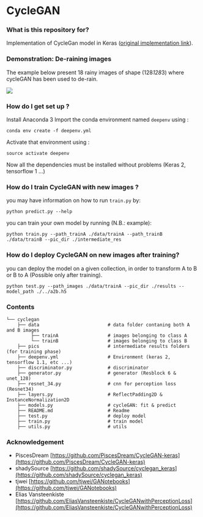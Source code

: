 # CycleGAN #

### What is this repository for? 
Implementation of CycleGan model in Keras ([original implementation link](https://github.com/junyanz/CycleGAN)). 

### Demonstration: De-raining images 
The example below present 18 rainy images of shape (128*128*3) where cycleGAN has been used to de-rain.

![](https://github.com/HagopB/cyclegan/blob/master/pics/demo_rainremoval.png)

### How do I get set up ?  
Install Anaconda 3
Import the conda environment named `deepenv` using : 
```
conda env create -f deepenv.yml
```

Activate that environment using :
```
source activate deepenv
```
Now all the dependencies must be installed without problems (Keras 2, tensorflow 1 ...)

### How do I train CycleGAN with new images ?
you may have information on how to run ```train.py``` by:
```
python predict.py --help
```
you can train your own model by running (N.B.: example):
```
python train.py --path_trainA ./data/trainA --path_trainB ./data/trainB --pic_dir ./intermediate_res
```
### How do I deploy CycleGAN on new images after training?
you can deploy the model on a given collection, in order to transform A to B or B to A (Possible only after training).
```
python test.py --path_images ./data/trainA --pic_dir ./results --model_path ./../a2b.h5
```
### Contents
```
└── cyclegan
    ├── data                         # data folder contaning both A and B images
         ├── trainA                  # images belonging to class A
         └── trainB                  # images belonging to class B
    ├── pics                         # intermediate results folders (for training phase)
    ├── deepenv.yml                  # Environment (keras 2, tensorflow 1.1, etc ...)
    ├── discriminator.py             # discriminator
    ├── generator.py                 # generator (Resblock 6 & unet_128)
    ├── resnet_34.py                 # cnn for perception loss (Resnet34)
    ├── layers.py                    # ReflectPadding2D & InstanceNormalization2D
    ├── models.py                    # cycleGAN: fit & predict
    ├── README.md                    # Readme
    ├── test.py                      # deploy model
    ├── train.py                     # train model
    ├── utils.py                     # utils

```
### Acknowledgement
* PiscesDream [https://github.com/PiscesDream/CycleGAN-keras](https://github.com/PiscesDream/CycleGAN-keras)
* shadySource [https://github.com/shadySource/cyclegan_keras](https://github.com/shadySource/cyclegan_keras)
* tjwei [https://github.com/tjwei/GANotebooks](https://github.com/tjwei/GANotebooks)
* Elias Vansteenkiste [https://github.com/EliasVansteenkiste/CycleGANwithPerceptionLoss](https://github.com/EliasVansteenkiste/CycleGANwithPerceptionLoss)



